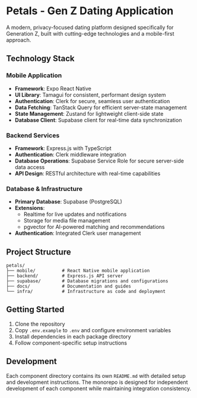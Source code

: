 # Petals - Gen Z Dating Application

A modern, privacy-focused dating platform designed specifically for Generation Z, built with cutting-edge technologies and a mobile-first approach.

## Technology Stack

### Mobile Application
- **Framework**: Expo React Native
- **UI Library**: Tamagui for consistent, performant design system
- **Authentication**: Clerk for secure, seamless user authentication
- **Data Fetching**: TanStack Query for efficient server-state management
- **State Management**: Zustand for lightweight client-side state
- **Database Client**: Supabase client for real-time data synchronization

### Backend Services
- **Framework**: Express.js with TypeScript
- **Authentication**: Clerk middleware integration
- **Database Operations**: Supabase Service Role for secure server-side data access
- **API Design**: RESTful architecture with real-time capabilities

### Database & Infrastructure
- **Primary Database**: Supabase (PostgreSQL)
- **Extensions**: 
  - Realtime for live updates and notifications
  - Storage for media file management
  - pgvector for AI-powered matching and recommendations
- **Authentication**: Integrated Clerk user management

## Project Structure

```
petals/
├── mobile/          # React Native mobile application
├── backend/         # Express.js API server
├── supabase/        # Database migrations and configurations
├── docs/            # Documentation and guides
└── infra/           # Infrastructure as code and deployment
```

## Getting Started

1. Clone the repository
2. Copy `.env.example` to `.env` and configure environment variables
3. Install dependencies in each package directory
4. Follow component-specific setup instructions

## Development

Each component directory contains its own `README.md` with detailed setup and development instructions. The monorepo is designed for independent development of each component while maintaining integration consistency.

